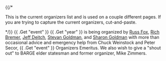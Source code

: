 {{/*

This is the current organizers list and is used on a couple different pages.
If you are trying to capture the current organizers, cut-and-paste.

*/}}
{{ .Get "event" }} {{ .Get "year" }} is being organized by 
[Russ Fox](mailto:russ@barge.org),
[Rich Bremer](mailto:omaholic@barge.org),
[Jeff Deitch](mailto:blofeld@barge.org),
[Stevan Goldman](mailto:goldie@barge.org),
and
[Sharon Goldman](mailto:sharon@barge.org)
with more than occasional advice and
emergency help from Chuck Weinstock and Peter Secor, {{ .Get "event" }}
Organizers Emeritus. We also wish to give a "shout out" to BARGE elder
statesman and former organizer, Mike Zimmers.
